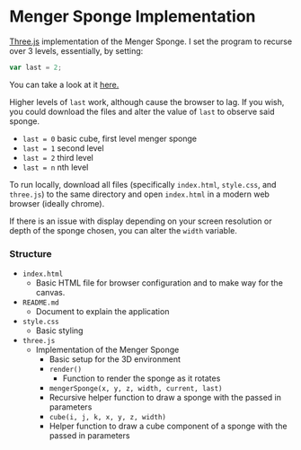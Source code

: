# Menger Sponge Implementation

[Three.js](https://threejs.org) implementation of the Menger Sponge. I set the program to recurse over 3 levels, essentially, by setting:
```javascript
var last = 2;
```
You can take a look at it [here.](http://mengersponge.s3-website-us-east-1.amazonaws.com/)

Higher levels of `last` work, although cause the browser to lag. If you wish, you could download the files and alter the value of `last` to observe said sponge.
* `last = 0` basic cube, first level menger sponge
* `last = 1` second level
* `last = 2` third level
* `last = n` nth level

To run locally, download all files (specifically `index.html`, `style.css`, and `three.js`) to the same directory and open `index.html` in a modern web browser (ideally chrome).

If there is an issue with display depending on your screen resolution or depth of the sponge chosen, you can alter the `width` variable.

### Structure
* `index.html`
  * Basic HTML file for browser configuration and to make way for the canvas.
* `README.md`
  * Document to explain the application
* `style.css`
  * Basic styling
* `three.js`
  * Implementation of the Menger Sponge
    * Basic setup for the 3D environment
    * `render()`
      * Function to render the sponge as it rotates
    *  `mengerSponge(x, y, z, width, current, last)`
      * Recursive helper function to draw a sponge with the passed in parameters
    *  `cube(i, j, k, x, y, z, width)`
      * Helper function to draw a cube component of a sponge with the passed in parameters
